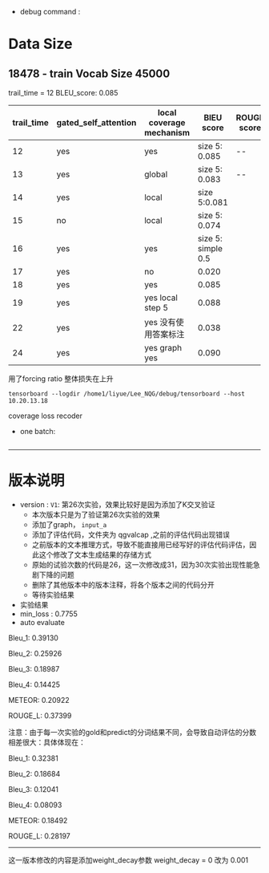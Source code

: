 - debug command :

# Data Size 
18478 - train 
Vocab Size  45000
---
trail_time = 12 BLEU_score: 0.085


|trail_time| gated_self_attention|local coverage mechanism|BlEU score|ROUGE score|Meteor score|
|------|------|------|------|------|------|
|12|yes|yes|size 5: 0.085|--|--|
|13|yes|global|size 5: 0.083|--|--|
|14|yes|local |size 5:0.081|||
|15|no| local|size 5: 0.074|||
|16|yes|yes| size 5: simple 0.5|||
|17|yes|no|0.020|||
|18|yes|yes|0.085|||
|19|yes|yes local step 5| 0.088|||
|22|yes|yes 没有使用答案标注|0.038||
|24|yes|yes graph yes|0.090||

用了forcing ratio 整体损失在上升
```shell
tensorboard --logdir /home1/liyue/Lee_NQG/debug/tensorboard --host 10.20.13.18
```
coverage loss recoder
- one batch:
```text

```

---
# 版本说明
- version : `V1`: 第26次实验，效果比较好是因为添加了K交叉验证
    - 本次版本只是为了验证第26次实验的效果
    - 添加了graph， `input_a`
    - 添加了评估代码，文件夹为 qgvalcap ,之前的评估代码出现错误
    - 之前版本的文本推理方式，导致不能直接用已经写好的评估代码评估，因此这个修改了文本生成结果的存储方式
    - 原始的试验次数的代码是26，这一次修改成31，因为30次实验出现性能急剧下降的问题
    - 删除了其他版本中的版本注释，将各个版本之间的代码分开
    - 等待实验结果
- 实验结果
- min_loss : 0.7755
- auto evaluate

Bleu_1: 0.39130

Bleu_2: 0.25926

Bleu_3: 0.18987

Bleu_4: 0.14425

METEOR: 0.20922

ROUGE_L: 0.37399

注意：由于每一次实验的gold和predict的分词结果不同，会导致自动评估的分数相差很大：具体体现在：

Bleu_1: 0.32381

Bleu_2: 0.18684

Bleu_3: 0.12041

Bleu_4: 0.08093

METEOR: 0.18492

ROUGE_L: 0.28197

---
这一版本修改的内容是添加weight_decay参数
weight_decay = 0 改为 0.001
